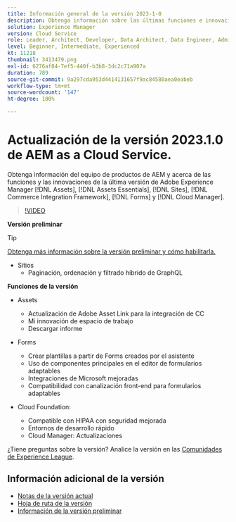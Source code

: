 ```yaml
---
title: Información general de la versión 2023-1-0
description: Obtenga información sobre las últimas funciones e innovaciones de la versión 2023-1-0 para Adobe Experience Manager  [!DNL Assets Essentials], [!DNL Sites], [!DNL Screens], [!DNL Forms] y [!DNL Cloud Foundation]
solution: Experience Manager
version: Cloud Service
role: Leader, Architect, Developer, Data Architect, Data Engineer, Admin, User
level: Beginner, Intermediate, Experienced
kt: 11218
thumbnail: 3413479.png
exl-id: 6276af84-7ef5-440f-b3b8-3dc2c71a907a
duration: 789
source-git-commit: 9a297cda953d4414131657f9ac84580aea0eabeb
workflow-type: tm+mt
source-wordcount: '147'
ht-degree: 100%

---
```


# Actualización de la versión 2023.1.0 de AEM as a Cloud Service.

Obtenga información del equipo de productos de AEM y acerca de las funciones y las innovaciones de la última versión de Adobe Experience Manager [!DNL Assets], [!DNL Assets Essentials], [!DNL Sites], [!DNL Commerce Integration Framework], [!DNL Forms] y [!DNL Cloud Manager].

>[!VIDEO](https://video.tv.adobe.com/v/3413479/?quality=12&learn=on)

**Versión preliminar**

>[!TIP]
>
>[Obtenga más información sobre la versión preliminar y cómo habilitarla.](https://experienceleague.adobe.com/docs/experience-manager-cloud-service/content/release-notes/prerelease.html?lang=es)

* Sitios
   * Paginación, ordenación y filtrado híbrido de GraphQL

**Funciones de la versión**

* Assets
   * Actualización de Adobe Asset Link para la integración de CC
   * Mi innovación de espacio de trabajo
   * Descargar informe

* Forms
   * Crear plantillas a partir de Forms creados por el asistente
   * Uso de componentes principales en el editor de formularios adaptables
   * Integraciones de Microsoft mejoradas
   * Compatibilidad con canalización front-end para formularios adaptables

* Cloud Foundation:
   * Compatible con HIPAA con seguridad mejorada
   * Entornos de desarrollo rápido
   * Cloud Manager: Actualizaciones

¿Tiene preguntas sobre la versión?  Analice la versión en las [Comunidades de Experience League](https://adobe.ly/3RPNYZF).

## Información adicional de la versión

* [Notas de la versión actual](https://experienceleague.adobe.com/docs/experience-manager-cloud-service/content/release-notes/home.html?lang=es)
* [Hoja de ruta de la versión](https://experienceleague.adobe.com/docs/experience-manager-release-information/aem-release-updates/update-releases-roadmap.html?lang=es)
* [Información de la versión preliminar](https://experienceleague.adobe.com/docs/experience-manager-cloud-service/content/release-notes/prerelease.html?lang=es)
